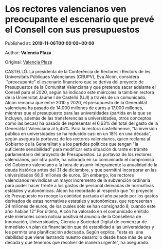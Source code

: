 
# Los rectores valencianos ven preocupante el escenario que prevé el Consell con sus presupuestos

Published at: **2019-11-06T00:00:00+00:00**

Author: **Valencia Plaza**

Original: [Valencia Plaza](https://valenciaplaza.com/LosrectoresvalencianosvenpreocupanteelescenarioqueprevelConsellconsuspresupuestos)

CASTELLÓ. La presidenta de la Conferència de Rectores i Rectors de les Universitats Públiques Valencianes (CRUPV), Eva Alcón, considera  "preocupante" el escenario financiero que se deriva del proyecto de Presupuestos de la Comunitat Valenciana y que pretende sacar adelante el Consell para el 2020, según ha indicado este miércoles la también rectora de la Universitat Jaume I de Castelló (UJI) a través de un comunicado.
Alcón remarca que entre 2010 y 2020, el presupuesto de la Generalitat valenciana ha pasado de 14.000 millones de euros a 17.000 millones, mientras que el presupuesto para las universidades (partida en la que se incluyen, además de las transferencias a universidades, otros conceptos como las becas) ha pasado de representar el 6,63% del total del gasto de la Generalitat Valenciana al 5,45%.
Para la rectora castellonense, "la inversión pública en universidades se ha reducido casi en un 18% en una década", según asegura la portavoz de los rectores valencianos, quien reclama al Gobierno de la Generalitat y a los partidos políticos que tengan "la suficiente sensibilidad" para modificar esta situación durante el trámite parlamentario del proyecto de Presupuestos.
La portavoz de los rectores valencianos, por otra parte, ha valorado en su comunicado el compromiso del Gobierno valenciano a la hora de asumir íntegramente la anualidad de la deuda histórica antes del 31 de diciembre, y que permitirá incorporar en las universidades 68,9 millones de euros. Sin embargo, los rectores valencianos reivindican un mayor incremento de la subvención ordinaria para poder hacer frente a los gastos de personal derivadas de normativas estatales y autonómicas. Alcón ha recordado al respecto que "el proyecto de Presupuesto no recoge la cantidad pactada el año pasado por los gastos derivados de estas normativas estatales y autonómicas, que representan 24 millones de euros, de los cuales solo se han consignado 8, cuando este año  habían 12".Por último, Alcón ha valorado en el comunicado emitido este miércoles como noticia positiva el anuncio de la Consellería de Innovación, Universidades, Ciencia y Sociedad Digital de comenzar de inmediato un plan de financiación que dé estabilidad a las universidades y les permita una planificación adecuada. Según explica, "esta es  una debilidad que viene lastrando nuestro desarrollo desde hace más de una década y que tenemos que resolver de manera urgente", ha asegurado.
